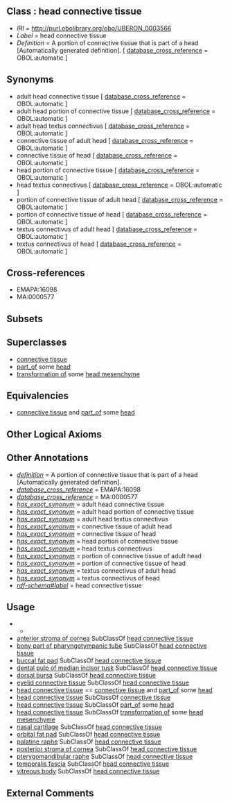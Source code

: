 
## Class : head connective tissue

 * *IRI* = http://purl.obolibrary.org/obo/UBERON_0003566
 * *Label* = head connective tissue
 * *Definition* = A portion of connective tissue that is part of a head [Automatically generated definition]. [ [database_cross_reference](../../ef/oboInOwl#hasDbXref.md) = OBOL:automatic ]

## Synonyms

 * adult head connective tissue [ [database_cross_reference](../../ef/oboInOwl#hasDbXref.md) = OBOL:automatic ]
 * adult head portion of connective tissue [ [database_cross_reference](../../ef/oboInOwl#hasDbXref.md) = OBOL:automatic ]
 * adult head textus connectivus [ [database_cross_reference](../../ef/oboInOwl#hasDbXref.md) = OBOL:automatic ]
 * connective tissue of adult head [ [database_cross_reference](../../ef/oboInOwl#hasDbXref.md) = OBOL:automatic ]
 * connective tissue of head [ [database_cross_reference](../../ef/oboInOwl#hasDbXref.md) = OBOL:automatic ]
 * head portion of connective tissue [ [database_cross_reference](../../ef/oboInOwl#hasDbXref.md) = OBOL:automatic ]
 * head textus connectivus [ [database_cross_reference](../../ef/oboInOwl#hasDbXref.md) = OBOL:automatic ]
 * portion of connective tissue of adult head [ [database_cross_reference](../../ef/oboInOwl#hasDbXref.md) = OBOL:automatic ]
 * portion of connective tissue of head [ [database_cross_reference](../../ef/oboInOwl#hasDbXref.md) = OBOL:automatic ]
 * textus connectivus of adult head [ [database_cross_reference](../../ef/oboInOwl#hasDbXref.md) = OBOL:automatic ]
 * textus connectivus of head [ [database_cross_reference](../../ef/oboInOwl#hasDbXref.md) = OBOL:automatic ]

## Cross-references

 * EMAPA:16098
 * MA:0000577

## Subsets


## Superclasses

 * [connective tissue](../../UBERON/84/UBERON_0002384.md)
 * [part_of](../../BFO/50/BFO_0000050.md) some [head](../../UBERON/33/UBERON_0000033.md)
 * [transformation of](../../RO/94/RO_0002494.md) some [head mesenchyme](../../UBERON/53/UBERON_0005253.md)

## Equivalencies

 * [connective tissue](../../UBERON/84/UBERON_0002384.md) and [part_of](../../BFO/50/BFO_0000050.md) some [head](../../UBERON/33/UBERON_0000033.md)

## Other Logical Axioms


## Other Annotations

 * *[definition](../../IAO/15/IAO_0000115.md)* = A portion of connective tissue that is part of a head [Automatically generated definition].
 * *[database_cross_reference](../../ef/oboInOwl#hasDbXref.md)* = EMAPA:16098
 * *[database_cross_reference](../../ef/oboInOwl#hasDbXref.md)* = MA:0000577
 * *[has_exact_synonym](../../ym/oboInOwl#hasExactSynonym.md)* = adult head connective tissue
 * *[has_exact_synonym](../../ym/oboInOwl#hasExactSynonym.md)* = adult head portion of connective tissue
 * *[has_exact_synonym](../../ym/oboInOwl#hasExactSynonym.md)* = adult head textus connectivus
 * *[has_exact_synonym](../../ym/oboInOwl#hasExactSynonym.md)* = connective tissue of adult head
 * *[has_exact_synonym](../../ym/oboInOwl#hasExactSynonym.md)* = connective tissue of head
 * *[has_exact_synonym](../../ym/oboInOwl#hasExactSynonym.md)* = head portion of connective tissue
 * *[has_exact_synonym](../../ym/oboInOwl#hasExactSynonym.md)* = head textus connectivus
 * *[has_exact_synonym](../../ym/oboInOwl#hasExactSynonym.md)* = portion of connective tissue of adult head
 * *[has_exact_synonym](../../ym/oboInOwl#hasExactSynonym.md)* = portion of connective tissue of head
 * *[has_exact_synonym](../../ym/oboInOwl#hasExactSynonym.md)* = textus connectivus of adult head
 * *[has_exact_synonym](../../ym/oboInOwl#hasExactSynonym.md)* = textus connectivus of head
 * *[rdf-schema#label](../../el/rdf-schema#label.md)* = head connective tissue

## Usage

 * -
 * [anterior stroma of cornea](../../UBERON/52/UBERON_0003952.md) SubClassOf [head connective tissue](../../UBERON/66/UBERON_0003566.md)
 * [bony part of pharyngotympanic tube](../../UBERON/55/UBERON_0007355.md) SubClassOf [head connective tissue](../../UBERON/66/UBERON_0003566.md)
 * [buccal fat pad](../../UBERON/67/UBERON_0012167.md) SubClassOf [head connective tissue](../../UBERON/66/UBERON_0003566.md)
 * [dental pulp of median incisor tusk](../../UBERON/53/UBERON_0015853.md) SubClassOf [head connective tissue](../../UBERON/66/UBERON_0003566.md)
 * [dorsal bursa](../../UBERON/77/UBERON_0013177.md) SubClassOf [head connective tissue](../../UBERON/66/UBERON_0003566.md)
 * [eyelid connective tissue](../../UBERON/81/UBERON_0003581.md) SubClassOf [head connective tissue](../../UBERON/66/UBERON_0003566.md)
 * [head connective tissue](../../UBERON/66/UBERON_0003566.md) == [connective tissue](../../UBERON/84/UBERON_0002384.md) and [part_of](../../BFO/50/BFO_0000050.md) some [head](../../UBERON/33/UBERON_0000033.md)
 * [head connective tissue](../../UBERON/66/UBERON_0003566.md) SubClassOf [connective tissue](../../UBERON/84/UBERON_0002384.md)
 * [head connective tissue](../../UBERON/66/UBERON_0003566.md) SubClassOf [part_of](../../BFO/50/BFO_0000050.md) some [head](../../UBERON/33/UBERON_0000033.md)
 * [head connective tissue](../../UBERON/66/UBERON_0003566.md) SubClassOf [transformation of](../../RO/94/RO_0002494.md) some [head mesenchyme](../../UBERON/53/UBERON_0005253.md)
 * [nasal cartilage](../../UBERON/23/UBERON_0001823.md) SubClassOf [head connective tissue](../../UBERON/66/UBERON_0003566.md)
 * [orbital fat pad](../../UBERON/71/UBERON_0006671.md) SubClassOf [head connective tissue](../../UBERON/66/UBERON_0003566.md)
 * [palatine raphe](../../UBERON/46/UBERON_0011346.md) SubClassOf [head connective tissue](../../UBERON/66/UBERON_0003566.md)
 * [posterior stroma of cornea](../../UBERON/53/UBERON_0003953.md) SubClassOf [head connective tissue](../../UBERON/66/UBERON_0003566.md)
 * [pterygomandibular raphe](../../UBERON/49/UBERON_0011349.md) SubClassOf [head connective tissue](../../UBERON/66/UBERON_0003566.md)
 * [temporalis fascia](../../UBERON/08/UBERON_0035108.md) SubClassOf [head connective tissue](../../UBERON/66/UBERON_0003566.md)
 * [vitreous body](../../UBERON/98/UBERON_0001798.md) SubClassOf [head connective tissue](../../UBERON/66/UBERON_0003566.md)

## External Comments


